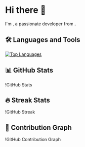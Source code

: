# Hi there 👋

I'm <Your Name>, a passionate developer from <Your Location>.

## 🛠️ Languages and Tools
[![Top Languages](https://github-readme-stats.vercel.app/api/top-langs/?username=)](https://github.com/anuraghazra/github-readme-stats)

## 📊 GitHub Stats
!GitHub Stats

## 🔥 Streak Stats
!GitHub Streak

## 🌱 Contribution Graph
!GitHub Contribution Graph
